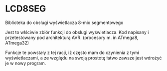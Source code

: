 # LCD8SEG
Biblioteka do obsługi wyświetlacza 8-mio segmentowego

Jest to włściwie zbiór funkcji do obslugi wyświetlacza. Kod napisany i przetestowany
pod architekturą AVR. (procesory m. in ATmega8, ATmega32)

Funkcje te powstały z tej racji, iż często mam do czynienia z tymi wyświetlaczami, 
a ze względu na swoją prostotę łatwo zawsze jest wdrożyć je w nowy program.
